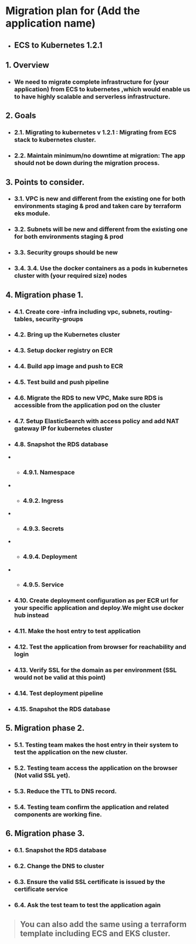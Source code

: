 
# Migration plan for (Add the application name)
* ## ECS to Kubernetes 1.2.1

##  1.	Overview
* ### We need to migrate complete infrastructure for (your application) from ECS  to kubernetes ,which would enable us to have highly scalable and serverless infrastructure. 
## 2. Goals
 * ### 2.1.	Migrating to kubernetes v 1.2.1 : Migrating from ECS stack  to kubernetes cluster. 
* ### 2.2.	Maintain minimum/no downtime at migration: The app should not be down during the migration process.
## 3. Points to consider.
* ### 3.1. VPC is new and different from the existing one for both environments staging & prod and taken care by terraform eks module.
* ### 3.2. Subnets will be new and different from the existing one for both environments staging & prod 
* ### 3.3. Security groups should be new 
* ### 3.4. 3.4. Use the docker containers as a pods in kubernetes cluster with (your required size) nodes

## 4. Migration phase 1.
* ### 4.1.	Create core -infra including vpc, subnets, routing-tables, security-groups
* ### 4.2.	Bring up the Kubernetes cluster
* ### 4.3.	Setup docker registry on ECR
* ### 4.4.	Build app image and push to ECR
* ### 4.5.	Test build and push pipeline
* ### 4.6.	Migrate the RDS to new VPC, Make sure RDS is accessible from the application pod on the cluster
* ### 4.7.	Setup ElasticSearch with access policy and add NAT gateway IP for kubernetes cluster
* ### 4.8.	Snapshot the RDS database

* * ### 4.9.1.	Namespace
* * ### 4.9.2.	Ingress
* * ### 4.9.3.	Secrets
* * ### 4.9.4.	Deployment
* * ### 4.9.5.	Service
* ### 4.10.	Create deployment configuration as per ECR url for your specific application and deploy.We might use docker hub instead
* ### 4.11.	Make the host entry to test application
* ### 4.12.	Test the application from browser for reachability and login
* ### 4.13.	Verify  SSL for the domain as per environment (SSL would not be valid at this point)
* ### 4.14.	Test deployment pipeline
* ### 4.15.	Snapshot the RDS database
## 5. Migration phase 2.
* ### 5.1.	Testing team makes the host entry in their system to test the application on the new cluster.
* ### 5.2.	Testing team access the application on the browser (Not valid SSL yet).
* ### 5.3.	Reduce the TTL to DNS record.
* ### 5.4.	Testing team confirm the application and related components are working fine.
## 6. Migration phase 3.
* ### 6.1.	Snapshot the RDS database
* ### 6.2.	Change the DNS to cluster
* ### 6.3.	Ensure the valid SSL certificate is issued by the certificate service
* ### 6.4.	Ask the test team to test the application again

> ## You can also add the same using a terraform template including ECS and EKS cluster.

